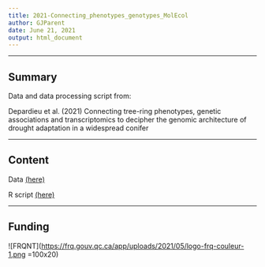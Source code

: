 ```yaml
---
title: 2021-Connecting_phenotypes_genotypes_MolEcol
author: GJParent
date: June 21, 2021
output: html_document
---
```

***
## Summary

Data and data processing script from:

Depardieu et al. (2021) Connecting tree-ring phenotypes, genetic associations and transcriptomics to decipher the genomic architecture of drought adaptation in a widespread conifer

***
## Content  
Data [(here)](https://github.com/gjparent/2021-Connecting_phenotypes_genotypes_MolEcol/tree/master/Data)

R script [(here)](https://github.com/gjparent/2021-Connecting_phenotypes_genotypes_MolEcol/tree/master/Script)

***
## Funding

![FRQNT](https://frq.gouv.qc.ca/app/uploads/2021/05/logo-frq-couleur-1.png =100x20)
